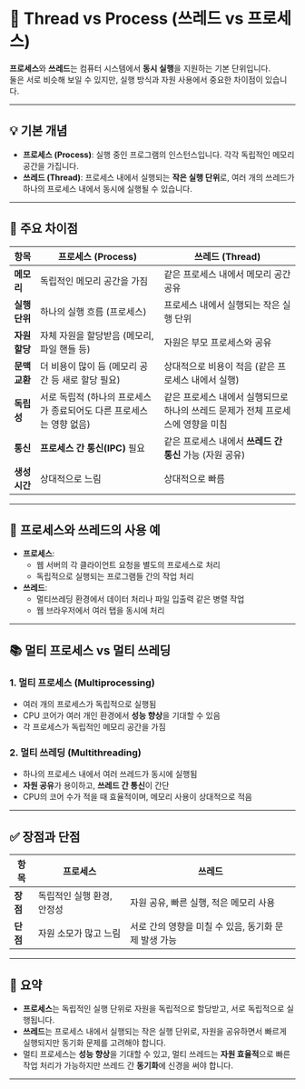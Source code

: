 # 🧵 Thread vs Process (쓰레드 vs 프로세스)

**프로세스**와 **쓰레드**는 컴퓨터 시스템에서 **동시 실행**을 지원하는 기본 단위입니다.  
둘은 서로 비슷해 보일 수 있지만, 실행 방식과 자원 사용에서 중요한 차이점이 있습니다.

---

## 💡 기본 개념

- **프로세스 (Process)**: 실행 중인 프로그램의 인스턴스입니다. 각각 독립적인 메모리 공간을 가집니다.
- **쓰레드 (Thread)**: 프로세스 내에서 실행되는 **작은 실행 단위**로, 여러 개의 쓰레드가 하나의 프로세스 내에서 동시에 실행될 수 있습니다.

---

## 🧱 주요 차이점

| 항목 | 프로세스 (Process) | 쓰레드 (Thread) |
|------|--------------------|-----------------|
| **메모리** | 독립적인 메모리 공간을 가짐 | 같은 프로세스 내에서 메모리 공간 공유 |
| **실행 단위** | 하나의 실행 흐름 (프로세스) | 프로세스 내에서 실행되는 작은 실행 단위 |
| **자원 할당** | 자체 자원을 할당받음 (메모리, 파일 핸들 등) | 자원은 부모 프로세스와 공유 |
| **문맥 교환** | 더 비용이 많이 듬 (메모리 공간 등 새로 할당 필요) | 상대적으로 비용이 적음 (같은 프로세스 내에서 실행) |
| **독립성** | 서로 독립적 (하나의 프로세스가 종료되어도 다른 프로세스는 영향 없음) | 같은 프로세스 내에서 실행되므로 하나의 쓰레드 문제가 전체 프로세스에 영향을 미침 |
| **통신** | **프로세스 간 통신(IPC)** 필요 | 같은 프로세스 내에서 **쓰레드 간 통신** 가능 (자원 공유) |
| **생성 시간** | 상대적으로 느림 | 상대적으로 빠름 |

---

## 🔧 프로세스와 쓰레드의 사용 예

- **프로세스**:
  - 웹 서버의 각 클라이언트 요청을 별도의 프로세스로 처리
  - 독립적으로 실행되는 프로그램들 간의 작업 처리
- **쓰레드**:
  - 멀티쓰레딩 환경에서 데이터 처리나 파일 입출력 같은 병렬 작업
  - 웹 브라우저에서 여러 탭을 동시에 처리

---

## 📚 멀티 프로세스 vs 멀티 쓰레딩

### 1. **멀티 프로세스 (Multiprocessing)**
   - 여러 개의 프로세스가 독립적으로 실행됨
   - CPU 코어가 여러 개인 환경에서 **성능 향상**을 기대할 수 있음
   - 각 프로세스가 독립적인 메모리 공간을 가짐

### 2. **멀티 쓰레딩 (Multithreading)**
   - 하나의 프로세스 내에서 여러 쓰레드가 동시에 실행됨
   - **자원 공유**가 용이하고, **쓰레드 간 통신**이 간단
   - CPU의 코어 수가 적을 때 효율적이며, 메모리 사용이 상대적으로 적음

---

## ✅ 장점과 단점

| 항목 | 프로세스 | 쓰레드 |
|------|----------|--------|
| **장점** | 독립적인 실행 환경, 안정성 | 자원 공유, 빠른 실행, 적은 메모리 사용 |
| **단점** | 자원 소모가 많고 느림 | 서로 간의 영향을 미칠 수 있음, 동기화 문제 발생 가능 |

---

## 🧠 요약

- **프로세스**는 독립적인 실행 단위로 자원을 독립적으로 할당받고, 서로 독립적으로 실행됩니다.
- **쓰레드**는 프로세스 내에서 실행되는 작은 실행 단위로, 자원을 공유하면서 빠르게 실행되지만 동기화 문제를 고려해야 합니다.
- 멀티 프로세스는 **성능 향상**을 기대할 수 있고, 멀티 쓰레드는 **자원 효율적**으로 빠른 작업 처리가 가능하지만 쓰레드 간 **동기화**에 신경을 써야 합니다.

---
